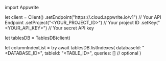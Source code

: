 import Appwrite

let client = Client()
    .setEndpoint("https://<REGION>.cloud.appwrite.io/v1") // Your API Endpoint
    .setProject("<YOUR_PROJECT_ID>") // Your project ID
    .setKey("<YOUR_API_KEY>") // Your secret API key

let tablesDB = TablesDB(client)

let columnIndexList = try await tablesDB.listIndexes(
    databaseId: "<DATABASE_ID>",
    tableId: "<TABLE_ID>",
    queries: [] // optional
)

